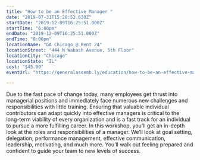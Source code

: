 ```yaml
---
title: "How to be an Effective Manager "
date: "2019-07-31T15:28:52.630Z"
startDate: "2019-12-09T16:25:51.000Z"
startTime: "6:00pm"
endDate: "2019-12-09T16:25:51.000Z"
endTime: "8:00pm"
locationName: "GA Chicago @ Rent 24"
locationStreet: "444 N Wabash Avenue, 5th Floor"
locationCity: "Chicago"
locationState: "IL"
cost: "$45.00"
eventUrl: "https://generalassemb.ly/education/how-to-be-an-effective-manager/chicago/85077"

---
```


Due to the fast pace of change today, many employees get thrust into managerial positions and immediately face numerous new challenges and responsibilities with little training. Ensuring that valuable individual contributors can adapt quickly into effective managers is critical to the long-term viability of every organization and is a fast track for an individual to pursue a more fulfilling career. In this workshop, you’ll get an in-depth look at the roles and responsibilities of a manager. We’ll look at goal setting, delegation, performance management, effective communication, leadership, motivating, and much more. You’ll walk out feeling prepared and confident to guide your team to new levels of success.



